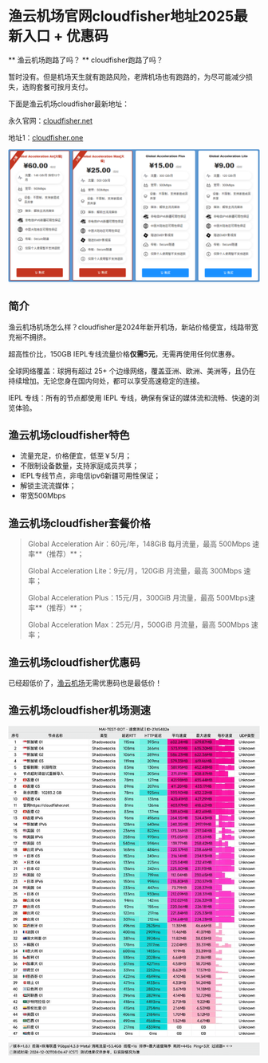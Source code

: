 # 渔云机场官网cloudfisher地址2025最新入口 + 优惠码

** 渔云机场跑路了吗？ ** cloudfisher跑路了吗？

暂时没有。但是机场天生就有跑路风险，老牌机场也有跑路的，为尽可能减少损失，选购套餐可按月支付。

下面是渔云机场cloudfisher最新地址：

永久官网：[cloudfisher.net](https://xuv.cc/out/fish) 

地址1：[cloudfisher.one](https://cloudfisher.one/web/#/login?code=qjem6QJz)

[![渔云机场cloudfisher机场套餐价格 最新官网地址](cloudfisher_20250111_203508.png)](https://xuv.cc/out/fish)

## 简介

渔云机场机场怎么样？cloudfisher是2024年新开机场，新站价格便宜，线路带宽充裕不拥挤。

超高性价比，150GB IEPL专线流量价格**仅需5元**，无需再使用任何优惠券。

全球网络覆盖：球拥有超过 25+ 个边缘网络，覆盖亚洲、欧洲、美洲等，且仍在持续增加。无论您身在国内何处，都可以享受高速稳定的连接。

IEPL 专线：所有的节点都使用 IEPL 专线，确保有保证的媒体流和流畅、快速的浏览体验。

## 渔云机场cloudfisher特色

<ul>
	<li>流量充足，价格便宜，低至￥5/月；</li>
	<li>不限制设备数量，支持家庭成员共享；</li>
	<li>IEPL专线节点，非电信ipv6新疆可用性保证；</li>
	<li>解锁主流流媒体；</li>
	<li>带宽500Mbps</li>
</ul>

## 渔云机场cloudfisher套餐价格

>Global Acceleration Air：60元/年，148GiB 每月流量，最高 500Mbps 速率**（推荐）**；
>
>Global Acceleration Lite：9元/月，120GiB 月流量，最高 300Mbps 速率；
>
>Global Acceleration Plus：15元/月，300GiB 月流量，最高 500Mbps速率**（推荐）**；
>
>Global Acceleration Max：25元/月，500GiB 月流量，最高 500Mbps 速率；

## 渔云机场cloudfisher优惠码

已经超低价了，[渔云机场](https://xuv.cc/out/fish)无需优惠码也是最低价！

## 渔云机场cloudfisher机场测速

[![渔云机场cloudfisher机场节点测速](cloudfisher_20250111_203510.png)](https://xuv.cc/out/fish)
